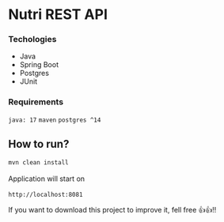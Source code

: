 # Nutri REST API

### Techologies
<ul>
  <li>Java</li>
  <li>Spring Boot</li>
  <li>Postgres</li>
  <li>JUnit</li>
</ul>

### Requirements
`java: 17`
`maven`
`postgres ^14`

## How to run?
`mvn clean install` 
</br>
</br>
Application will start on
</br>
</br>
`http://localhost:8081`

If you want to download this project to improve it, fell free 👍👍!!
